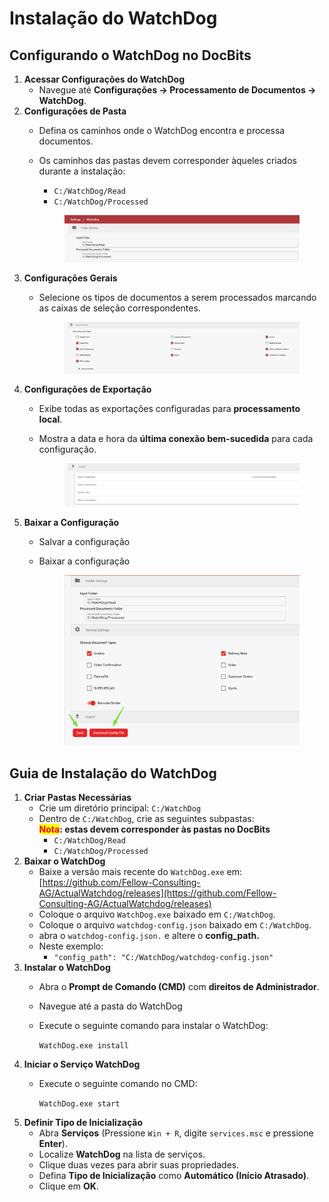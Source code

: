 # Instalação do WatchDog

## Configurando o WatchDog no DocBits

1. **Acessar Configurações do WatchDog**
   * Navegue até **Configurações → Processamento de Documentos → WatchDog**.
2. **Configurações de Pasta**
   * Defina os caminhos onde o WatchDog encontra e processa documentos.
   *   Os caminhos das pastas devem corresponder àqueles criados durante a instalação:

       * `C:/WatchDog/Read`
       * `C:/WatchDog/Processed`

       <figure><img src="../../.gitbook/assets/WatchDog_1.png" alt=""><figcaption></figcaption></figure>
3. **Configurações Gerais**
   *   Selecione os tipos de documentos a serem processados marcando as caixas de seleção correspondentes.

       <figure><img src="../../.gitbook/assets/WatchDog_2.png" alt=""><figcaption></figcaption></figure>
4. **Configurações de Exportação**
   * Exibe todas as exportações configuradas para **processamento local**.
   *   Mostra a data e hora da **última conexão bem-sucedida** para cada configuração.

       <figure><img src="../../.gitbook/assets/WatchDog_3.png" alt=""><figcaption></figcaption></figure>
5. **Baixar a Configuração**
   * Salvar a configuração
   *   Baixar a configuração

       <figure><img src="../../.gitbook/assets/WatchDog_4.png" alt=""><figcaption></figcaption></figure>

## Guia de Instalação do WatchDog

1. **Criar Pastas Necessárias**
   * Crie um diretório principal: `C:/WatchDog`
   * Dentro de `C:/WatchDog`, crie as seguintes subpastas:\
     <mark style="color:red;">**Nota**</mark>**: estas devem corresponder às pastas no DocBits**
     * `C:/WatchDog/Read`
     * `C:/WatchDog/Processed`
2. **Baixar o WatchDog**
   * Baixe a versão mais recente do `WatchDog.exe` em:\
     [https://github.com/Fellow-Consulting-AG/ActualWatchdog/releases](https://github.com/Fellow-Consulting-AG/ActualWatchdog/releases)
   * Coloque o arquivo `WatchDog.exe` baixado em `C:/WatchDog`.
   * Coloque o arquivo `watchdog-config.json` baixado em `C:/WatchDog`.
   * abra o `watchdog-config.json.` e altere o **config\_path.**
   * Neste exemplo:
     * `"config_path": "C:/WatchDog/watchdog-config.json"`
3. **Instalar o WatchDog**
   * Abra o **Prompt de Comando (CMD)** com **direitos de Administrador**.
   * Navegue até a pasta do WatchDog
   *   Execute o seguinte comando para instalar o WatchDog:

       `WatchDog.exe install`
4. **Iniciar o Serviço WatchDog**
   *   Execute o seguinte comando no CMD:

       `WatchDog.exe start`
5. **Definir Tipo de Inicialização**
   * Abra **Serviços** (Pressione `Win + R`, digite `services.msc` e pressione **Enter**).
   * Localize **WatchDog** na lista de serviços.
   * Clique duas vezes para abrir suas propriedades.
   * Defina **Tipo de Inicialização** como **Automático (Início Atrasado)**.
   * Clique em **OK**.
